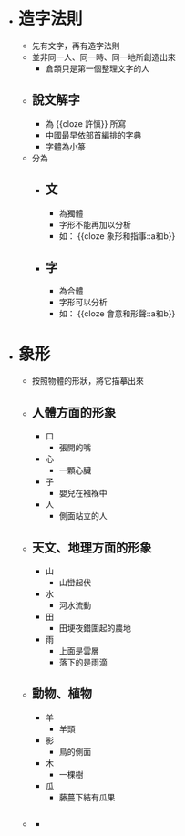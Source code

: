 - # 造字法則
	- 先有文字，再有造字法則
	- 並非同一人、同一時、同一地所創造出來
		- 倉頡只是第一個整理文字的人
	- ## 說文解字
		- 為 {{cloze 許慎}} 所寫
		- 中國最早依部首編排的字典
		- 字體為小篆
	- 分為
		- ## 文
			- 為獨體
			- 字形不能再加以分析
			- 如： {{cloze 象形和指事::a和b}}
		- ## 字
			- 為合體
			- 字形可以分析
			- 如： {{cloze 會意和形聲::a和b}}
- # 象形
	- 按照物體的形狀，將它描摹出來
	- ## 人體方面的形象
		- 口
			- 張開的嘴
		- 心
			- 一顆心臟
		- 子
			- 嬰兒在襁褓中
		- 人
			- 側面站立的人
	- ## 天文、地理方面的形象
		- 山
			- 山巒起伏
		- 水
			- 河水流動
		- 田
			- 田埂夜錯圍起的農地
		- 雨
			- 上面是雲層
			- 落下的是雨滴
	- ## 動物、植物
		- 羊
			- 羊頭
		- 影
			- 鳥的側面
		- 木
			- 一棵樹
		- 瓜
			- 藤蔓下結有瓜果
	- ##
		-